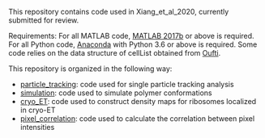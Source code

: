 This repository contains code used in Xiang_et_al_2020, currently submitted for review.

Requirements: For all MATLAB code, [MATLAB 2017b](https://www.mathworks.com/products/new_products/release2017b.html) or above is required. For all Python code, [Anaconda](https://www.anaconda.com) with Python 3.6 or above is required. Some code relies on the data structure of cellList obtained from [Oufti](http://oufti.org/).

This repository is organized in the following way:
  - [particle_tracking](./particle_tracking): code used for single particle tracking analysis
  - [simulation](./simulation): code used to simulate polymer conformations
  - [cryo_ET](./cryo_ET): code used to construct density maps for ribosomes localized in cryo-ET
  - [pixel_correlation](./pixel_correlation): code used to calculate the correlation between pixel intensities

